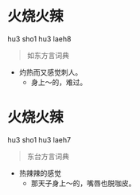 # 火烧火辣
hu3 sho1 hu3 laeh8
> 如东方言词典
- 灼热而又感觉刺人。
  - 身上～的，难过。

# 火烧火辣
hu3 sho1 hu3 laeh7
> 东台方言词典
- 热辣辣的感觉
  - 那天子身上～的，嘴唇也脱咖皮。
